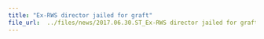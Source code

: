 ```yaml
---
title: "Ex-RWS director jailed for graft"
file_url:  ../files/news/2017.06.30.ST_Ex-RWS director jailed for graft_0.pdf
---
```

